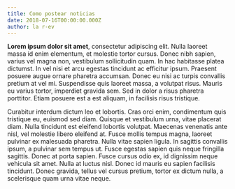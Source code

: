 ```yaml
---
title: Como postear noticias
date: 2018-07-16T00:00:00.000Z
author: la r-ev
---
```


**Lorem ipsum dolor sit amet**, consectetur adipiscing elit. Nulla laoreet massa id enim elementum, et molestie tortor cursus. Donec nibh sapien, varius vel magna non, vestibulum sollicitudin quam. In hac habitasse platea dictumst. In vel nisi et arcu egestas tincidunt ac efficitur ipsum. Praesent posuere augue ornare pharetra accumsan. Donec eu nisi ac turpis convallis pretium at vel mi. Suspendisse quis laoreet massa, a volutpat risus. Mauris eu varius tortor, imperdiet gravida sem. Sed in dolor a risus pharetra porttitor. Etiam posuere est a est aliquam, in facilisis risus tristique.

Curabitur interdum dictum leo et lobortis. Cras orci enim, condimentum quis tristique eu, euismod sed diam. Quisque et vestibulum urna, vitae placerat diam. Nulla tincidunt est eleifend lobortis volutpat. Maecenas venenatis ante nisl, vel molestie libero eleifend at. Fusce mollis tempus magna, laoreet pulvinar ex malesuada pharetra. Nulla vitae sapien ligula. In sagittis convallis ipsum, a pulvinar sem tempus ut. Fusce egestas sapien quis neque fringilla sagittis. Donec at porta sapien. Fusce cursus odio ex, id dignissim neque vehicula sit amet. Nulla at luctus nisl. Donec id mauris eu sapien facilisis tincidunt. Donec gravida, tellus vel cursus pretium, tortor ex dictum nulla, a scelerisque quam urna vitae neque.
